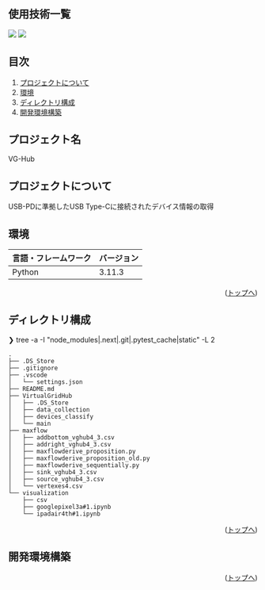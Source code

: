 <div id="top"></div>

## 使用技術一覧

<p style="display: inline">
  <img src="https://img.shields.io/badge/-Python-F9DC3E.svg?logo=python&style=flat">
  <img src="https://img.shields.io/badge/-C-555.svg?logo=c&style=flat">
</p>

## 目次

1. [プロジェクトについて](#プロジェクトについて)
2. [環境](#環境)
3. [ディレクトリ構成](#ディレクトリ構成)
4. [開発環境構築](#開発環境構築)

## プロジェクト名

VG-Hub

<!-- プロジェクトについて -->

## プロジェクトについて

USB-PDに準拠したUSB Type-Cに接続されたデバイス情報の取得

## 環境

| 言語・フレームワーク  | バージョン |
| --------------------- | ---------- |
| Python                | 3.11.3     |

<p align="right">(<a href="#top">トップへ</a>)</p>

## ディレクトリ構成

<!-- Treeコマンドを使ってディレクトリ構成を記載 -->

❯ tree -a -I "node_modules|.next|.git|.pytest_cache|static" -L 2
```
.  
├── .DS_Store  
├── .gitignore  
├── .vscode  
│   └── settings.json  
├── README.md  
├── VirtualGridHub  
│   ├── .DS_Store  
│   ├── data_collection  
│   ├── devices_classify  
│   └── main  
├── maxflow  
│   ├── addbottom_vghub4_3.csv  
│   ├── addright_vghub4_3.csv  
│   ├── maxflowderive_proposition.py  
│   ├── maxflowderive_proposition_old.py  
│   ├── maxflowderive_sequentially.py  
│   ├── sink_vghub4_3.csv  
│   ├── source_vghub4_3.csv  
│   └── vertexes4.csv  
└── visualization  
    ├── csv  
    ├── googlepixel3a#1.ipynb  
    └── ipadair4th#1.ipynb  
```
<p align="right">(<a href="#top">トップへ</a>)</p>

## 開発環境構築

<p align="right">(<a href="#top">トップへ</a>)</p>

